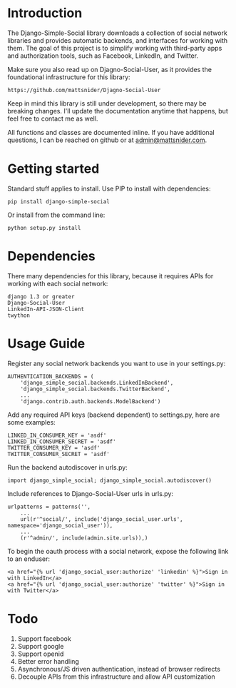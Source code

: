 Introduction
============

The Django-Simple-Social library downloads a collection of social network libraries and
provides automatic backends, and interfaces for working with them. The goal of this project is to simplify working with third-party apps and authorization tools, such as Facebook, LinkedIn, and Twitter.

Make sure you also read up on Djagno-Social-User, as it provides the foundational infrastructure for this library:

    https://github.com/mattsnider/Djagno-Social-User

Keep in mind this library is still under development, so there may be breaking changes. I'll update the documentation anytime that happens, but feel free to contact me as well.

All functions and classes are documented inline. If you have additional questions, I can be reached on github or at admin@mattsnider.com.

Getting started
===============

Standard stuff applies to install. Use PIP to install with dependencies:

    pip install django-simple-social

Or install from the command line:

    python setup.py install

Dependencies
============

There many dependencies for this library, because it requires APIs for working with each social network:

    django 1.3 or greater
    Django-Social-User
    LinkedIn-API-JSON-Client
    twython

Usage Guide
===========

Register any social network backends you want to use in your settings.py:

    AUTHENTICATION_BACKENDS = (
        'django_simple_social.backends.LinkedInBackend',
        'django_simple_social.backends.TwitterBackend',
        ...
        'django.contrib.auth.backends.ModelBackend')

Add any required API keys (backend dependent) to settings.py, here are some examples:

    LINKED_IN_CONSUMER_KEY = 'asdf'
    LINKED_IN_CONSUMER_SECRET = 'asdf'
    TWITTER_CONSUMER_KEY = 'asdf'
    TWITTER_CONSUMER_SECRET = 'asdf'

Run the backend autodiscover in urls.py:

    import django_simple_social; django_simple_social.autodiscover()

Include references to Django-Social-User urls in urls.py:

    urlpatterns = patterns('',
        ...
        url(r'^social/', include('django_social_user.urls', namespace='django_social_user')),
        ...
        (r'^admin/', include(admin.site.urls)),)

To begin the oauth process with a social network, expose the following link to an enduser:

    <a href="{% url 'django_social_user:authorize' 'linkedin' %}">Sign in with LinkedIn</a>
    <a href="{% url 'django_social_user:authorize' 'twitter' %}">Sign in with Twitter</a>

Todo
====

1. Support facebook
2. Support google
3. Support openid
4. Better error handling
5. Asynchronous/JS driven authentication, instead of browser redirects
6. Decouple APIs from this infrastructure and allow API customization